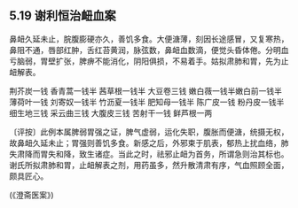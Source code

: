 ## 5.19 谢利恒治衄血案

鼻衄久延未止，脘腹膨硬亦久，善饥多食。大便溏薄，刻因长途感冒，又复寒热，鼻阻不通，唇部红肿，舌红苔黄润，脉弦数，鼻衄血数滴，便觉头昏体倦。分明血亏脑弱，胃壁扩张，脾痹不能消化，阴阳俱损，不易着手。姑拟肃肺和胃，先为止衄解表。

荆芥炭一钱 香青蒿一钱半 茜草根一钱半 大豆卷三钱 嫩白薇一钱半嫩白前一钱半 薄荷叶一钱 刘寄奴一钱半 竹沥夏一钱半 肥知母一钱半 陈广皮一钱 粉丹皮一钱半 细生地三钱 采云曲三钱 大腹皮三钱 苦射干一钱 鲜芦根一两

〔评按〕此例本属脾弱胃强之证，脾气虚弱，运化失职，腹胀而便溏，统摄无权，故鼻衄久延未止；胃强则善饥多食。新感之后，外邪束于肌表，郁热上扰血络，肺失肃降而胃失和降，致生诸症。当此之时，祛邪止衄为首务，所谓急则治其标也。谢氏所拟肃肺和胃，止衄解表之剂，用药虽多，然升散清肃有序，气血照顾全面，颇具匠心。

(《澄斋医案》)
